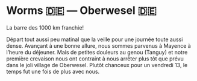 # Worms 🇩🇪 — Oberwesel 🇩🇪

<!-- 117km / 209m+ / 230m- -->

La barre des 1000 km franchie!

Départ tout aussi peu matinal que la veille pour une journée toute aussi dense. Avançant à une bonne allure, nous sommes parvenus à Mayence à l’heure du déjeuner. Mais de petites douleurs au genou (Tanguy) et notre première crevaison nous ont contraint à nous arrêter plus tôt que prévu dans le joli village de Oberwesel. Plutôt chanceux pour un vendredi 13, le temps fut une fois de plus avec nous.

